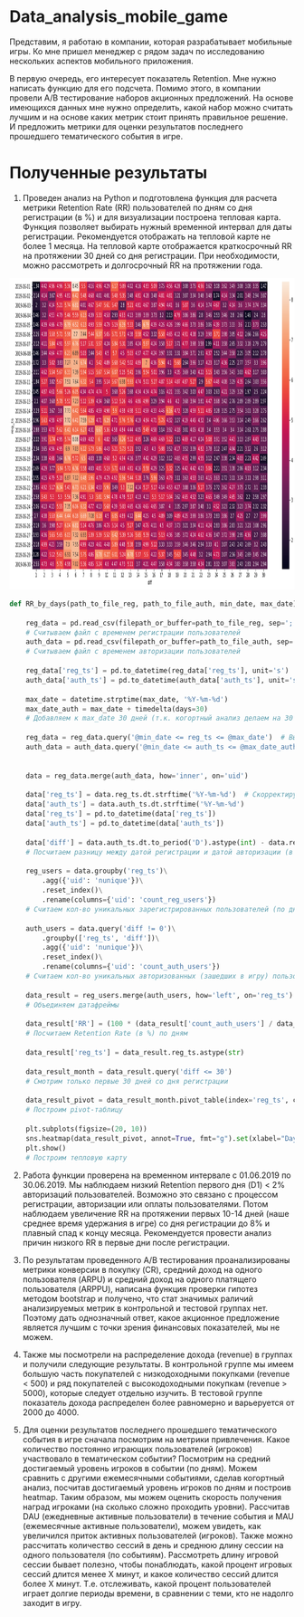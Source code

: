 # Data_analysis_mobile_game

Представим, я работаю в компании, которая разрабатывает мобильные игры. Ко мне пришел менеджер с рядом задач по исследованию нескольких аспектов мобильного приложения.

В первую очередь, его интересует показатель Retention. Мне нужно написать функцию для его подсчета. Помимо этого, в компании провели A/B тестирование наборов акционных предложений. На основе имеющихся данных мне нужно определить, какой набор можно считать лучшим и на основе каких метрик стоит принять правильное решение. И предложить метрики для оценки результатов последнего прошедшего тематического события в игре.

# Полученные результаты

1. Проведен анализ на Python и подготовлена функция для расчета метрики Retention Rate (RR) пользователей по дням со дня регистрации (в %) и для визуализации построена тепловая карта. Функция позволяет выбирать нужный временной интервал для даты регистрации. Рекомендуется отображать на тепловой карте не более 1 месяца. На тепловой карте отображается краткосрочный RR на протяжении 30 дней со дня регистрации. При необходимости, можно рассмотреть и долгосрочный RR на протяжении года.

<p align="center">

  <img width="760" height="550" src="https://github.com/Juldid/Data_analysis_mobile_game/blob/main/Cohorts.png">

</p>

```python
def RR_by_days(path_to_file_reg, path_to_file_auth, min_date, max_date):

    reg_data = pd.read_csv(filepath_or_buffer=path_to_file_reg, sep=';') 
    # Считываем файл с временем регистрации пользователей
    auth_data = pd.read_csv(filepath_or_buffer=path_to_file_auth, sep=';')
    # Считываем файл с временем авторизации пользователей

    reg_data['reg_ts'] = pd.to_datetime(reg_data['reg_ts'], unit='s')  # Конвертируем  даты из timestamp в datetime 
    auth_data['auth_ts'] = pd.to_datetime(auth_data['auth_ts'], unit='s')
    
    max_date = datetime.strptime(max_date, '%Y-%m-%d')
    max_date_auth = max_date + timedelta(days=30) 
    # Добавляем к max_date 30 дней (т.к. когортный анализ делаем на 30 дней со дня регистрации)
    
    reg_data = reg_data.query('@min_date <= reg_ts <= @max_date')  # Выбираем нужный период
    auth_data = auth_data.query('@min_date <= auth_ts <= @max_date_auth')

    
    data = reg_data.merge(auth_data, how='inner', on='uid')
    
    data['reg_ts'] = data.reg_ts.dt.strftime('%Y-%m-%d')  # Скорректируем формат даты 
    data['auth_ts'] = data.auth_ts.dt.strftime('%Y-%m-%d')
    data['reg_ts'] = pd.to_datetime(data['reg_ts'])
    data['auth_ts'] = pd.to_datetime(data['auth_ts'])
    
    data['diff'] = data.auth_ts.dt.to_period('D').astype(int) - data.reg_ts.dt.to_period('D').astype(int) 
    # Посчитаем разницу между датой регистрации и датой авторизации (в днях)
 
    reg_users = data.groupby('reg_ts')\
        .agg({'uid': 'nunique'})\
        .reset_index()\
        .rename(columns={'uid': 'count_reg_users'}) 
    # Считаем кол-во уникальных зарегистрированных пользователей (по дням)
    
    auth_users = data.query('diff != 0')\
        .groupby(['reg_ts', 'diff'])\
        .agg({'uid': 'nunique'})\
        .reset_index()\
        .rename(columns={'uid': 'count_auth_users'})
    # Считаем кол-во уникальных авторизованных (зашедших в игру) пользователей (по дням)
    
    data_result = reg_users.merge(auth_users, how='left', on='reg_ts')
    # Объединяем датафреймы
    
    data_result['RR'] = (100 * (data_result['count_auth_users'] / data_result['count_reg_users'])).round(2)
    # Посчитаем Retention Rate (в %) по дням
    
    data_result['reg_ts'] = data_result.reg_ts.astype(str)
    
    data_result_month = data_result.query('diff <= 30')
    # Смотрим только первые 30 дней со дня регистрации
    
    data_result_pivot = data_result_month.pivot_table(index='reg_ts', columns='diff', values='RR').fillna(0) 
    # Построим pivot-таблицу
    
    plt.subplots(figsize=(20, 10))
    sns.heatmap(data_result_pivot, annot=True, fmt="g").set(xlabel="Day", ylabel="Reg_date")
    plt.show()
    # Построим тепловую карту
```

2. Работа функции проверена на временном интервале с 01.06.2019 по 30.06.2019. Мы наблюдаем низкий Retention первого дня (D1) < 2% авторизаций пользователей. Возможно это связано с процессом регистрации, авторизации или оплаты пользователями. Потом наблюдаем увеличение RR на протяжении первых 10-14 дней (наше среднее время удержания в игре) со дня регистрации до 8% и плавный спад к концу месяца. Рекомендуется провести анализ причин низкого RR в первые дни после регистрации.

3. По результатам проведенного А/В тестирования проанализированы метрики конверсии в покупку (CR), средний доход на одного пользователя (ARPU) и средний доход на одного платящего пользователя (ARPPU), написана функция проверки гипотез методом bootstrap и получено, что стат значимых раличий анализируемых метрик в контрольной и тестовой группах нет. Поэтому дать однозначный ответ, какое акционное предложение является лучшим с точки зрения финансовых показателей, мы не можем. 

4. Также мы посмотрели на распределение дохода (revenue) в группах и получили следующие результаты. В контрольной группе мы имеем большую часть покупателей с низкодоходными покупками (revenue < 500) и ряд покупателей с высокодоходными покупкам (revenue > 5000), которые следует отдельно изучить. В тестовой группе показатель дохода распределен более равномерно и варьеруется от 2000 до 4000.

5. Для оценки результатов последнего прошедшего тематического события в игре сначала посмотрим на метрики привлечения. Какое количество постоянно играющих пользователей (игроков) участвовало в тематическом событии? Посмотрим на средний достигаемый уровень игроков в событии (по дням). Можем сравнить с другими ежемесячными событиями, сделав когортный анализ, посчитав достигаемый уровень игроков по дням и построив heatmap. Таким образом, мы можем оценить скорость получения наград игроками (на сколько сложно проходить уровни). Рассчитав DAU (ежедневные активные пользователи) в течение события и MAU (ежемесячные активные пользователи), можем увидеть, как увеличился приток активных пользователей (игроков). Также можно рассчитать количество сессий в день и среднюю длину сессии на одного пользователя (по событиям). Рассмотреть длину игровой сессии бывает полезно, чтобы понаблюдать, какой процент игровых сессий длится менее Х минут, и какое количество сессий длится более Х минут. Т.е. отслеживать, какой процент пользователей играет долгие периоды времени, в сравнении с теми, кто не надолго заходит в игру.
